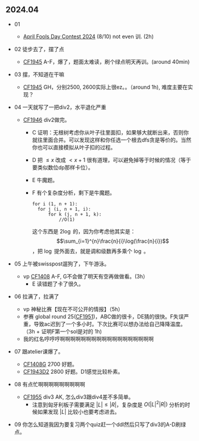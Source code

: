 ## 2024.04

- 01
  - [April Fools Day Contest 2024](https://codeforces.com/contest/1952) (8/10) not even 训. (2h)
- 02 徒步去了，摆了点
  - [CF1945](https://codeforces.com/contest/1945) A-F，爆了，题面太难读，刷个绿点明天再训。(around 40min)

- 03 摆，不知道在干嘛
  - [CF1945](https://codeforces.com/contest/1945) GH，分别2500, 2600实际上很ez。。（around 1h), 难度主要在实现？

- 04 一天就写了一把div2，水平退化严重

  - [CF1946](https://codeforces.com/contest/1946) div2做完。

    - C 证明：无根树考虑你从叶子往里面扣，如果够大就断出来，否则你就往里面合并。可以发现这样和你任选一个根去dfs贪是等价的。当然你也可以直接模拟从叶子扣的过程。

    - D 把 $\le x$ 改成 $< x + 1$ 很有道理，可以避免掉等于时候的情况（等于要类似数位dp那样卡位）。

    - E 牛魔题。

    - F 有个复杂度分析，剩下是牛魔题。

      ```
      for i (1, n + 1):
      	for j (i, n + 1, i):
      		for k (j, n + 1, k):
      			//O(1)
      ```

      这个东西是 $2\log$ 的，因为你考虑他其实是： $$\sum_{i=1}^{n}\frac{n}{i}\log(\frac{n}{i})$$ ，把 $\log$ 提外面去，就是调和级数再多乘个 $\log$ 。

- 05 上午被swisspost遛狗了，下午游泳。
  - vp [CF1408](https://codeforces.com/contest/1408) A-F, G不会做了明天有空再做做看。(3h）
    - E 读错题了卡了很久。

- 06 拉满了，拉满了

  - vp 神秘比赛【现在不可公开的情报】（5h）
  - 参赛 global round 25([CF1951](https://codeforces.com/contest/1951))，ABC做的很卡，DE猜的很快。F失误严重，导致ac迟到了一个多小时。下次比赛可以想办法给自己降降温度。（3h + 证明F第一个sol是对的 1h)
  - 我的红名哼哼哼啊啊啊啊啊啊啊啊啊啊啊啊啊啊啊啊啊啊

- 07 跟atelier课爆了。

  - [CF1408G](https://codeforces.com/contest/1408/problem/G) 2700 好题。
  - [CF1943D2](https://codeforces.com/contest/1943/problem/D2) 2800 好题。D1感觉比较朴素。

- 08 有点忙啊啊啊啊啊啊啊啊啊
  - [CF1955](https://codeforces.com/contest/1955) div3 AK, 怎么div3跟div4差不多简单。
    - 注意到匈牙利板子需要满足 $|L| \le |R|$，复杂度是 $O(|L|^2 |R|)$ 分析的时候如果发现 $|L|$ 比较小也要考虑进去。

- 09 你怎么知道我因为要复习两个quiz赶一个ddl然后只写了div3的A-D刷绿点。
